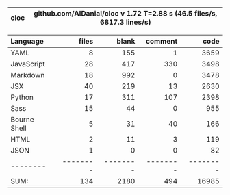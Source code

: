cloc|github.com/AlDanial/cloc v 1.72  T=2.88 s (46.5 files/s, 6817.3 lines/s)
--- | ---

Language|files|blank|comment|code
:-------|-------:|-------:|-------:|-------:
YAML|8|155|1|3659
JavaScript|28|417|330|3498
Markdown|18|992|0|3478
JSX|40|219|13|2630
Python|17|311|107|2398
Sass|15|44|0|955
Bourne Shell|5|31|40|166
HTML|2|11|3|119
JSON|1|0|0|82
--------|--------|--------|--------|--------
SUM:|134|2180|494|16985

